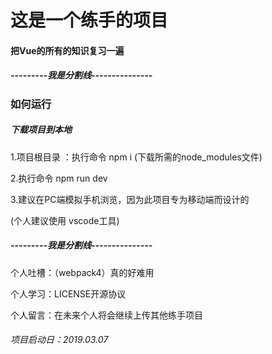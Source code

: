 # 这是一个练手的项目

#### 把Vue的所有的知识复习一遍

##### ---------我是分割线---------------

### 如何运行

##### 下载项目到本地

1.项目根目录 ：执行命令 npm i (下载所需的node_modules文件)

2.执行命令 npm run dev

3.建议在PC端模拟手机浏览，因为此项目专为移动端而设计的

 (个人建议使用 vscode工具)

##### ---------我是分割线---------------

 个人吐槽：（webpack4）真的好难用

 个人学习：LICENSE开源协议

 个人留言：在未来个人将会继续上传其他练手项目

###### 项目启动日：2019.03.07